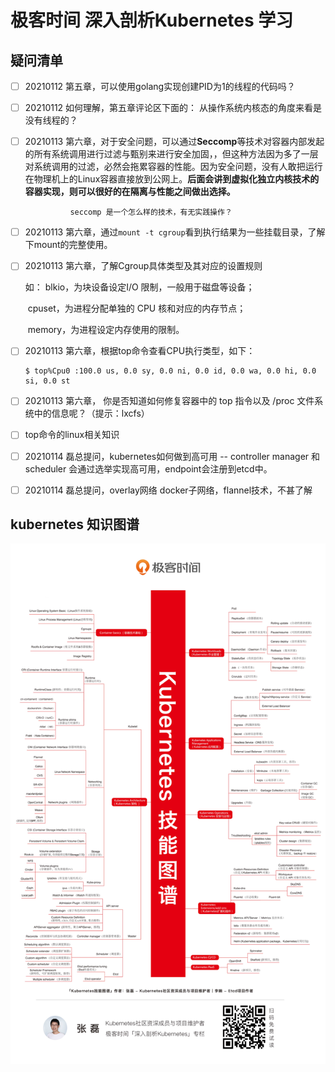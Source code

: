 # 极客时间 深入剖析Kubernetes 学习


## 疑问清单
- [ ] 20210112 第五章，可以使用golang实现创建PID为1的线程的代码吗？ 

- [ ] 20210112 如何理解，第五章评论区下面的： 从操作系统内核态的角度来看是没有线程的？

- [ ] 20210113 第六章，对于安全问题，可以通过**Seccomp**等技术对容器内部发起的所有系统调用进行过滤与甄别来进行安全加固，，但这种方法因为多了一层对系统调用的过滤，必然会拖累容器的性能。因为安全问题，没有人敢把运行在物理机上的Linux容器直接放到公网上。**后面会讲到虚拟化独立内核技术的容器实现，则可以很好的在隔离与性能之间做出选择。**
            
            ​    seccomp 是一个怎么样的技术，有无实践操作？
            
            
            
- [ ] 20210113 第六章，通过`mount -t cgroup`看到执行结果为一些挂载目录，了解下mount的完整使用。

- [ ] 20210113 第六章，了解Cgroup具体类型及其对应的设置规则

     如： blkio，为块设备设定I/O 限制，一般用于磁盘等设备；

     ​         cpuset，为进程分配单独的 CPU 核和对应的内存节点；

     ​		 memory，为进程设定内存使用的限制。

- [ ] 20210113 第六章，根据top命令查看CPU执行类型，如下：

     ```
     $ top%Cpu0 :100.0 us, 0.0 sy, 0.0 ni, 0.0 id, 0.0 wa, 0.0 hi, 0.0 si, 0.0 st
     ```

     

- [ ] 20210113 第六章， 你是否知道如何修复容器中的 top 指令以及 /proc 文件系统中的信息呢？（提示：lxcfs）

- [ ] top命令的linux相关知识

- [ ] 20210114 磊总提问，kubernetes如何做到高可用 -- controller manager 和scheduler 会通过选举实现高可用，endpoint会注册到etcd中。

- [ ] 20210114 磊总提问，overlay网络  docker子网络，flannel技术，不甚了解





## kubernetes 知识图谱
![kubernetes.jpg](./one_chapter/kubernetes.jpg)
